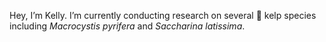 Hey, I’m Kelly. I’m currently conducting research on several 🌿  kelp species including _Macrocystis pyrifera_ and _Saccharina latissima_.

<!---
kellywithsword/kellywithsword is a ✨ special ✨ repository because its `README.md` (this file) appears on your GitHub profile.
You can click the Preview link to take a look at your changes.
--->
